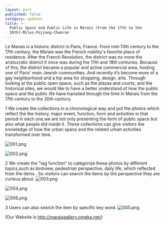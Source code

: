 ```yaml
---
layout: post
published: false
category: updates
title: >-
  Public Space and Public Life in Marais (From the 17th to the
  20th)-Miles-Pojiang-Chaoran
---
```

Le Marais is a historic district in Paris, France. From mid-13th century to the 17th century, the Marais was the French nobility's favorite place of residence. After the French Revolution, the district was no more the aristocratic district it once was during the 17th and 18th centuries. Because of this, the district became a popular and active commercial area, hosting one of Paris' main Jewish communities. And recently it’s become more of a gay neighborhood and a hip area for shopping, design, arts. Through looking at the public open space, such as the plazas and courts, and the historical sites, we would like to have a better understand of how the public space and the public life have transited through the time in Marais from the 17th century to the 20th century.

1 We create the collections in a chronological way and put the photos which reflect the the history, major event, function, form and activities in that period in each one.we are not only presenting the form of public space but also what people did inside it. These collections can give visitors the knowledge of how the urban space and the related urban activities transformed over time. 

![001.png]({{site.baseurl}}/assets/001.png)


![002.png]({{site.baseurl}}/assets/002.png)

2 We create the "tag function" to categorize these photos by different topics,such as birdview, pedestrian perspective, daily life, which reflected from the items . So visitors can search the items by the perspective they are curious about. 
![003.png]({{site.baseurl}}/assets/003.png)


![004.png]({{site.baseurl}}/assets/004.png)


![006.png]({{site.baseurl}}/assets/006.png)


3 Users can also search the item by specific key word.
![005.png]({{site.baseurl}}/assets/005.png)


(Our Website is http://maraisgallery.omeka.net/)
